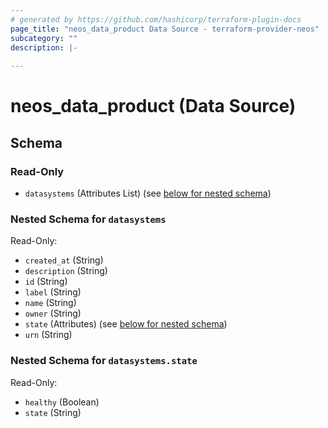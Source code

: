 ```yaml
---
# generated by https://github.com/hashicorp/terraform-plugin-docs
page_title: "neos_data_product Data Source - terraform-provider-neos"
subcategory: ""
description: |-
  
---
```


# neos_data_product (Data Source)





<!-- schema generated by tfplugindocs -->
## Schema

### Read-Only

- `datasystems` (Attributes List) (see [below for nested schema](#nestedatt--datasystems))

<a id="nestedatt--datasystems"></a>
### Nested Schema for `datasystems`

Read-Only:

- `created_at` (String)
- `description` (String)
- `id` (String)
- `label` (String)
- `name` (String)
- `owner` (String)
- `state` (Attributes) (see [below for nested schema](#nestedatt--datasystems--state))
- `urn` (String)

<a id="nestedatt--datasystems--state"></a>
### Nested Schema for `datasystems.state`

Read-Only:

- `healthy` (Boolean)
- `state` (String)
